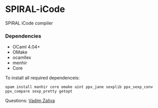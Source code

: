 # SPIRAL-iCode #

SPIRAL iCode compiler

### Dependencies ###
* OCaml 4.04+
* OMake
* ocamllex
* menhir
* Core

To install all required dependenceis:

    opam install manhir core omake uint ppx_jane sexplib ppx_sexp_conv ppx_compare sexp_pretty getopt

Questions: [Vadim Zaliva](mailto:vzaliva@cmu.edu)
